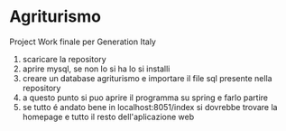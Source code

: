 # Agriturismo
 
Project Work finale per Generation Italy

1. scaricare la repository
2. aprire mysql, se non lo si ha lo si installi
3. creare un database agriturismo e importare il file sql presente nella repository
4. a questo punto si puo aprire il programma su spring e farlo partire
5. se tutto é andato bene in localhost:8051/index si dovrebbe trovare la homepage e tutto il resto dell'aplicazione web